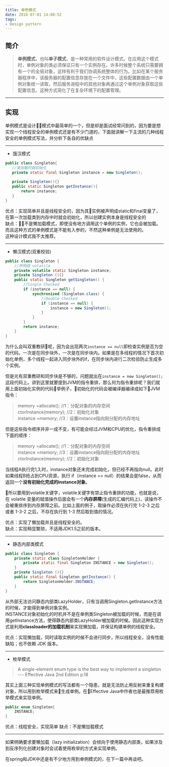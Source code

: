 ```yaml
---
title: 单例模式
date: 2018-07-01 14:08:52
tags:
- Design pattern
---
```

## 简介 ##
> **单例模式**，也叫**单子模式**，是一种常用的软件设计模式。在应用这个模式时，单例对象的类必须保证只有一个实例存在。许多时候整个系统只需要拥有一个的全局对象，这样有利于我们协调系统整体的行为。比如在某个服务器程序中，该服务器的配置信息存放在一个文件中，这些配置数据由一个单例对象统一读取，然后服务进程中的其他对象再通过这个单例对象获取这些配置信息。这种方式简化了在复杂环境下的配置管理。  
 ---
 ## 实现
 单例模式是设计模式中最简单的一个，但是却是面试经常问到的，因为要是想实现一个线程安全的单例模式还是有不少门道的，下面就讲解一下主流的几种线程安全的单例模式写法，并分析下各自的优缺点  

---
 * 饿汉模式  


 ```java  
 public class Singleton{
    //类加载时就初始化
    private static final Singleton instance = new Singleton();
    
    private Singleton(){}
    public static Singleton getInstance(){
        return instance;
    }
}
 ```  

 优点：实现简单并且是线程安全的，因为其实例被声明成static和final变量了，在第一次加载类到内存中时就会初始化，所以创建实例本身是线程安全的  
 缺点：不是懒加载模式，即使没有地方调用这个单例的实例，它也会被加载。而且这种方式的单例模式是不能有入参的，不然这种单例是无法使用的。  
 这种设计模式我不太推荐。  

---
 * 懒汉模式(双重校验)  
 
```java  
public class Singleton {
    //声明成 volatile
    private volatile static Singleton instance; 
    private Singleton (){}
    public static Singleton getSingleton() {
        //Single Checked
        if (instance == null) {                         
            synchronized (Singleton.class) {
                //Double Checked
                if (instance == null) {       
                    instance = new Singleton();
                }
            }
        }
        return instance;
    }
}
 ``` 
 为什么会叫双重教研呢，因为会出现两次```instance == null```即检查实例是否为空的代码。一次是在同步块外，一次是在同步块内。如果是在多线程的情况下首次初始化单例，多个线程一起进入同步块外的if，在同步块内进行二次检验防止生成多个实例。  

 但是光有双重教研和同步块是不够的，问题就出在```instance = new Singleton();```这段代码上。讲到这里就要提到JVM的指令重排，那么何为指令重排呢？我们就用上面初始化实例的代码举例子，初始化的代码会被编译器编译成如下JVM指令：  
 > memory =allocate(); //1：分配对象的内存空间  
  ctorInstance(memory); //2：初始化对象  
  instance =memory; //3：设置instance指向刚分配的内存地址
                                        
 但是这些指令顺序并非一成不变，有可能会经过JVM和CPU的优化，指令重排成下面的顺序：
 > memory =allocate(); //1：分配对象的内存空间   
   instance =memory; //3：设置instance指向刚分配的内存地址  
   ctorInstance(memory); //2：初始化对象  

 当线程A执行完1,3,时，instance对象还未完成初始化，但已经不再指向null。此时如果线程B抢占到CPU资源，执行 if（instance == null）的结果会是false，从而返回一个**没有初始化完成的instance对象**。  

 所以要用到volatile关键字，volatile关键字有禁止指令重排的功能，也就是说，在 volatile 变量的赋值操作后面会有一个**内存屏障**(生成的汇编代码上)，读操作不会被重排序到内存屏障之前。比如上面的例子，取操作必须在执行完 1-2-3 之后或者 1-3-2 之后，不存在执行到 1-3 然后取到值的情况。  

 优点：实现了懒加载并且是线程安全的。  
 缺点：实现稍显繁琐，不适用JDK1.5之前的版本。

 ---
 * 静态内部类模式

```java
public class Singleton {  
    private static class SingletonHolder {  
        private static final Singleton INSTANCE = new Singleton();  
    }  
    private Singleton (){}  
    public static final Singleton getInstance() {  
        return SingletonHolder.INSTANCE; 
    }  
}
 ```   

从外部无法访问静态内部类LazyHolder，只有当调用Singleton.getInstance方法的时候，才能得到单例对象实例。  
INSTANCE对象初始化的时机并不是在单例类Singleton被加载的时候，而是在调用getInstance方法，使得静态内部类LazyHolder被加载的时候。因此这种实现方式是利用**classloader的加载机制**来实现懒加载，并保证构建单例的线程安全。

优点：实现懒加载，同时读取实例的时候不会进行同步，所以线程安全，没有性能缺陷；也不依赖 JDK 版本。

---

* 枚举模式

> A single-element enum type is the best way to implement a singleton     
--- Effective Java 2nd Edition p.18

其实上面三种实现单例模式的写法都有一个隐患，就是无法防止用反射来重复构建对象，所以用到枚举模式来生成单例。在Effective Java中作者也是最推荐用枚举模式来实现单例。
```java  
public enum Singleton{
    INSTANCE;
}
```  

优点：线程安全，实现简单
缺点：不是懒加载模式

---
如果明确要求要懒加载（lazy initialization）会倾向于使用静态内部类，如果涉及到反序列化创建对象时会试着使用枚举的方式来实现单例。  

在spring和JDK中还是有不少地方用到单例模式的，在下一篇中再谈吧。


